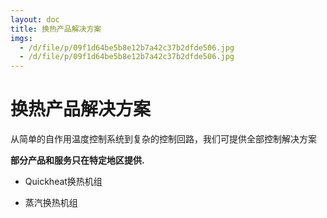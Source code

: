 ```yaml
---
layout: doc
title: 换热产品解决方案
imgs:
  - /d/file/p/09f1d64be5b8e12b7a42c37b2dfde506.jpg
  - /d/file/p/09f1d64be5b8e12b7a42c37b2dfde506.jpg
---
```


# 换热产品解决方案

从简单的自作用温度控制系统到复杂的控制回路，我们可提供全部控制解决方案

**部分产品和服务只在特定地区提供.**

- Quickheat换热机组

- 蒸汽换热机组
